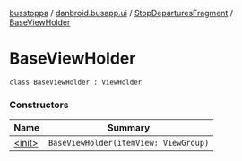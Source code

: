 [busstoppa](../../../index.md) / [danbroid.busapp.ui](../../index.md) / [StopDeparturesFragment](../index.md) / [BaseViewHolder](./index.md)

# BaseViewHolder

`class BaseViewHolder : ViewHolder`

### Constructors

| Name | Summary |
|---|---|
| [&lt;init&gt;](-init-.md) | `BaseViewHolder(itemView: ViewGroup)` |
